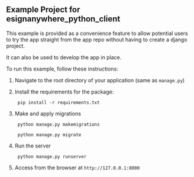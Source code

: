 ## Example Project for esignanywhere_python_client

This example is provided as a convenience feature to allow potential users to try the app straight from the app repo without having to create a django project.

It can also be used to develop the app in place.

To run this example, follow these instructions:

1. Navigate to the root directory of your application (same as `manage.py`)
2. Install the requirements for the package:

		pip install -r requirements.txt

3. Make and apply migrations

		python manage.py makemigrations

		python manage.py migrate

4. Run the server

		python manage.py runserver

5. Access from the browser at `http://127.0.0.1:8000`
